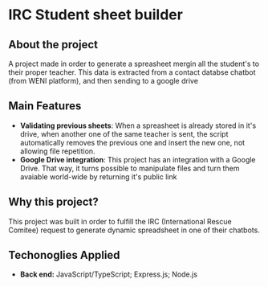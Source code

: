# IRC Student sheet builder

## About the project
A project made in order to generate a spreasheet mergin all the student's to their proper teacher. This data is extracted from a contact databse chatbot (from WENI platform), and then sending to a google drive
<br/>
## Main Features
- **Validating previous sheets**: When a spreasheet is already stored in it's drive, when another one of the same teacher is sent, the script automatically removes the previous one and insert the new one, not allowing file repetition.
- **Google Drive integration**: This project has an integration with a Google Drive. That way, it turns possible to manipulate files and turn them avaiable world-wide by returning it's public link

## Why this project?
This project was built in order to fulfill the IRC (International Rescue Comitee) request to generate dynamic spreadsheet in one of their chatbots.

## Techonoglies Applied
- **Back end:** JavaScript/TypeScript; Express.js; Node.js
